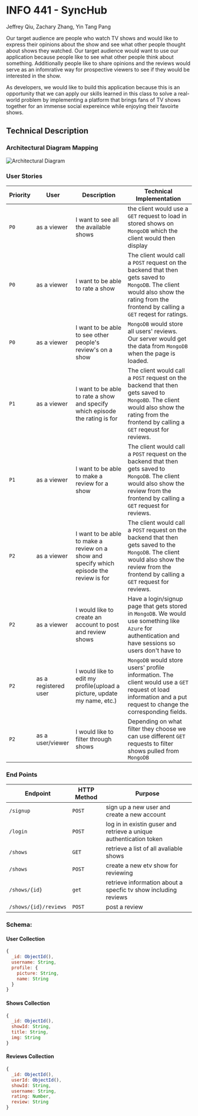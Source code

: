 # INFO 441 - SyncHub

Jeffrey Qiu, Zachary Zhang, Yin Tang Pang

Our target audience are people who watch TV shows and would like to express their opinions about the show and see what other people thought about shows they watched. Our target audience would want to use our application because people like to see what other people think about something. Additionally people like to share opinions and the reviews would serve as an infomrative way for prospective viewers to see if they would be interested in the show.

As developers, we would like to build this application because this is an opportunity that we can apply our skills learned in this class to solve a real-world problem by implementing a platform that brings fans of TV shows together for an immense social expereince while enjoying their favoirte shows.

## Technical Description

### Architectural Diagram Mapping

![Architectural Diagram](https://user-images.githubusercontent.com/37636251/217921328-6879213d-d53a-4a00-8b8f-72c13958e4dd.jpg)

### User Stories

| Priority | User | Description | Technical Implementation |
| ---------|------|-------------|-------------------------|
|  `P0`    | as a viewer | I want to see all the available shows | the client would use a `GET` request to load in stored shows on `MongoDB` which the client would then display |
|  `P0`    | as a viewer | I want to be able to rate a show | The client would call a `POST` request on the backend that then gets saved to `MongoDB`. The client would also show the rating from the frontend by calling a `GET` reqest for ratings.
|  `P0`    | as a viewer | I want to be able to see other people's review's on a show | `MongoDB` would store all users' reviews. Our server would get the data from `MongoDB` when the page is loaded.
|  `P1`    | as a viewer | I want to be able to rate a show and specify which episode the rating is for | The client would call a `POST` request on the backend that then gets saved to `MongoBD`. The client would also show the rating from the frontend by calling a `GET` reqeust for reviews.
|  `P1`    | as a viewer | I want to be able to make a review for a show | The client would call a `POST` request on the backend that then gets saved to `MongoDB`. The client would also show the review from the frontend by calling a `GET` request for reviews.
|  `P2`    | as a viewer | I want to be able to make a review on a show and specify which episode the review is for | The client would call a `POST` request on the backend that then gets saved to the `MongoDB`. The client would also show the review from the frontend by calling a `GET` request for reviews.
|  `P2`    | as a viewer | I would like to create an account to post and review shows | Have a login/signup page that gets stored in `MongoDB`. We would use something like `Azure` for authentication and have sessions so users don't have to 
|  `P2`    | as a registered user | I would like to edit my profile(upload a picture, update my name, etc.) | `MongoDB` would store users' profile information. The client would use a `GET` request ot load information and a put request to change the corresponding fields.
|  `P2`    | as a user/viewer | I would like to filter through shows | Depending on what filter they choose we can use different `GET` requests to filter shows pulled from `MongoDB`

### End Points

| Endpoint | HTTP Method | Purpose |
|----------|-------------|---------|
| `/signup`| `POST`      | sign up a new user and create a new account |
| `/login` | `POST`      | log in in existin guser and retrieve a unique authentication token |
| `/shows` | `GET`       | retrieve a list of all avaliable shows |
| `/shows` | `POST`      | create a new etv show for reviewing |
| `/shows/{id}` |  `get` | retrieve information about a specfic tv show including reviews |
| `/shows/{id}/reviews`| `POST` | post a review |

### Schema:

#### User Collection

```js
{
  _id: ObjectId(),
  username: String,
  profile: {
    picture: String,
    name: String
  }
}
```

#### Shows Collection

```js
{
  _id: ObjectId(),
  showId: String,
  title: String,
  img: String
}
```

#### Reviews Collection

```js
{
  _id: ObjectId(),
  userId: ObjectId(),
  showId: String,
  username: String,
  rating: Number,
  review: String
}
```
